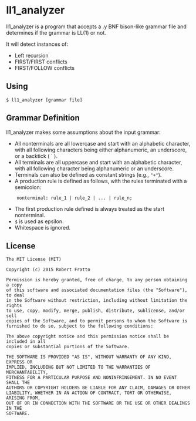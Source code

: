 # ll1_analyzer

ll1_analyzer is a program that accepts a .y BNF bison-like grammar file and
determines if the grammar is LL(1) or not.

It will detect instances of:
- Left recursion
- FIRST/FIRST conflicts
- FIRST/FOLLOW conflicts

## Using

`$ ll1_analyzer [grammar file]`

## Grammar Definition

ll1_analyzer makes some assumptions about the input grammar:

- All nonterminals are all lowercase and start with an alphabetic character,
with all following characters being either alphanumeric, an underscore, or a
backtick ( \` ).
- All terminals are all uppercase and start with an alphabetic character,
with all following character being alphanumeric or an underscore.
- Terminals can also be defined as constant strings (e.g., `"+"`).
- A production rule is defined as follows, with the rules terminated with
a semicolon:
```
	nonterminal: rule_1 | rule_2 | ... | rule_n;
```
- The first production rule defined is always treated as the start nonterminal.
- `$` is used as epsilon.
- Whitespace is ignored.

## License

```
The MIT License (MIT)

Copyright (c) 2015 Robert Fratto

Permission is hereby granted, free of charge, to any person obtaining a copy
of this software and associated documentation files (the "Software"), to deal
in the Software without restriction, including without limitation the rights
to use, copy, modify, merge, publish, distribute, sublicense, and/or sell
copies of the Software, and to permit persons to whom the Software is
furnished to do so, subject to the following conditions:

The above copyright notice and this permission notice shall be included in all
copies or substantial portions of the Software.

THE SOFTWARE IS PROVIDED "AS IS", WITHOUT WARRANTY OF ANY KIND, EXPRESS OR
IMPLIED, INCLUDING BUT NOT LIMITED TO THE WARRANTIES OF MERCHANTABILITY,
FITNESS FOR A PARTICULAR PURPOSE AND NONINFRINGEMENT. IN NO EVENT SHALL THE
AUTHORS OR COPYRIGHT HOLDERS BE LIABLE FOR ANY CLAIM, DAMAGES OR OTHER
LIABILITY, WHETHER IN AN ACTION OF CONTRACT, TORT OR OTHERWISE, ARISING FROM,
OUT OF OR IN CONNECTION WITH THE SOFTWARE OR THE USE OR OTHER DEALINGS IN THE
SOFTWARE.
```
